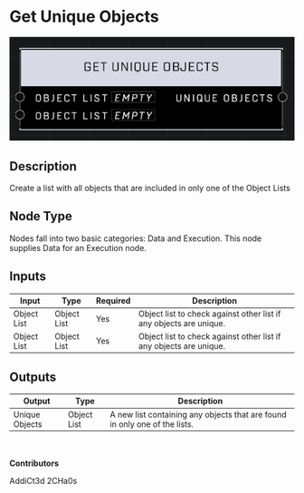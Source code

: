 # Get Unique Objects
![](../../../.gitbook/assets/get-unique-objects.png)
## Description
Create a list with all objects that are included in only one of the Object Lists

## Node Type
Nodes fall into two basic categories: Data and Execution. This node supplies Data for an Execution node.

## Inputs
| Input | Type | Required | Description |
|------------------|------------------|----------|--------------------------------------------------------------|
| Object List | Object List | Yes | Object list to check against other list if any objects are unique. |
| Object List | Object List | Yes | Object list to check against other list if any objects are unique. |

## Outputs
| Output | Type | Description |
|------------------|------------------|--------------------------------------------------------------|
| Unique Objects | Object List | A new list containing any objects that are found in only one of the lists. |

\
\
**Contributors**

AddiCt3d 2CHa0s